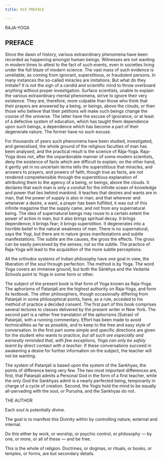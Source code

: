 ```yaml
---
title: 015 PREFACE

---
```

  

RAJA-YOGA

## PREFACE

Since the dawn of history, various extraordinary phenomena have been
recorded as happening amongst human beings. Witnesses are not wanting in
modern times to attest to the fact of such events, even in societies
living under the full blaze of modern science. The vast mass of such
evidence is unreliable, as coming from ignorant, superstitious, or
fraudulent persons. In many instances the so-called miracles are
imitations. But what do they imitate? It is not the sign of a candid and
scientific mind to throw overboard anything without proper
investigation. Surface scientists, unable to explain the various
extraordinary mental phenomena, strive to ignore their very existence.
They are, therefore, more culpable than those who think that their
prayers are answered by a being, or beings, above the clouds, or than
those who believe that their petitions will make such beings change the
course of the universe. The latter have the excuse of ignorance, or at
least of a defective system of education, which has taught them
dependence upon such beings, a dependence which has become a part of
their degenerate nature. The former have no such excuse.

For thousands of years such phenomena have been studied, investigated,
and generalised, the whole ground of the religious faculties of man has
been analysed, and the practical result is the science of Rāja-Yoga.
Raja-Yoga does not, after the unpardonable manner of some modern
scientists, deny the existence of facts which are difficult to explain;
on the other hand, it gently yet in no uncertain terms tells the
superstitious that miracles, and answers to prayers, and powers of
faith, though true as facts, are not rendered comprehensible through the
superstitious explanation of attributing them to the agency of a being,
or beings, above the clouds. It declares that each man is only a conduit
for the infinite ocean of knowledge and power that lies behind mankind.
It teaches that desires and wants are in man, that the power of supply
is also in man; and that wherever and whenever a desire, a want, a
prayer has been fulfilled, it was out of this infinite magazine that the
supply came, and not from any supernatural being. The idea of
supernatural beings may rouse to a certain extent the power of action in
man, but it also brings spiritual decay. It brings dependence; it brings
fear; it brings superstition. It degenerates into a horrible belief in
the natural weakness of man. There is no supernatural, says the Yogi,
but there are in nature gross manifestations and subtle manifestations.
The subtle are the causes, the gross the effects. The gross can be
easily perceived by the senses; not so the subtle. The practice of
Raja-Yoga will lead to the acquisition of the more subtle perceptions.

All the orthodox systems of Indian philosophy have one goal in view, the
liberation of the soul through perfection. The method is by Yoga. The
word Yoga covers an immense ground, but both the Sānkhya and the Vedanta
Schools point to Yoga in some form or other.

The subject of the present book is that form of Yoga known as Raja-Yoga.
The aphorisms of Patanjali are the highest authority on Raja-Yoga, and
form its textbook. The other philosophers, though occasionally differing
from Patanjali in some philosophical points, have, as a rule, acceded to
his method of practice a decided consent. The first part of this book
comprises several lectures to classes delivered by the present writer in
New York. The second part is a rather free translation of the aphorisms
(Sutras) of Patanjali, with a running commentary. Effort has been made
to avoid technicalities as far as possible, and to keep to the free and
easy style of conversation. In the first part some simple and specific
directions are given for the student who wants to practice, *but all
such are especially and earnestly reminded that, with few exceptions,
Yoga can only be safely learnt by direct contact with a teacher*. If
these conversations succeed in awakening a desire for further
information on the subject, the teacher will not be wanting.

The system of Patanjali is based upon the system of the Sankhyas, the
points of difference being very few. The two most important differences
are, first, that Patanjali admits a Personal God in the form of a first
teacher, while the only God the Sankhyas admit is a nearly perfected
being, temporarily in charge of a cycle of creation. Second, the Yogis
hold the mind to be equally all-pervading with the soul, or Purusha, and
the Sankhyas do not.

THE AUTHOR

Each soul is potentially divine.

The goal is to manifest this Divinity within by controlling nature,
external and internal.

Do this either by work, or worship, or psychic control, or philosophy —
by one, or more, or all of these — and be free.

This is the whole of religion. Doctrines, or dogmas, or rituals, or
books, or temples, or forms, are but secondary details.